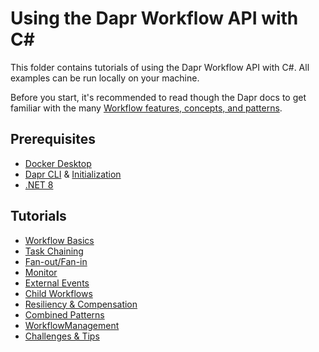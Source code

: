 # Using the Dapr Workflow API with C#

This folder contains tutorials of using the Dapr Workflow API with C#. All examples can be run locally on your machine.

Before you start, it's recommended to read though the Dapr docs to get familiar with the many [Workflow features, concepts, and patterns](https://docs.dapr.io/developing-applications/building-blocks/workflow/).

## Prerequisites

- [Docker Desktop](https://www.docker.com/products/docker-desktop/)
- [Dapr CLI](https://docs.dapr.io/getting-started/install-dapr-cli/) & [Initialization](https://docs.dapr.io/getting-started/install-dapr-selfhost/)
- [.NET 8](https://dotnet.microsoft.com/download/dotnet/8.0)

## Tutorials

- [Workflow Basics](./fundamentals/README.md)
- [Task Chaining](./task-chaining/README.md)
- [Fan-out/Fan-in](./fan-out-fan-in/README.md)
- [Monitor](./monitor-pattern/README.md)
- [External Events](./external-system-interaction/README.md)
- [Child Workflows](./child-workflows/README.md)
- [Resiliency & Compensation](./resiliency-and-compensation/README.md)
- [Combined Patterns](./combined-patterns/README.md)
- [WorkflowManagement](./workflow-management/README.md)
- [Challenges & Tips](./challenges-tips/README.md)
